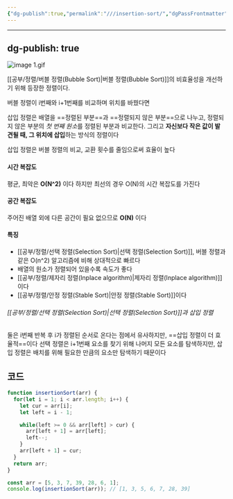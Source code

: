 ```yaml
---
{"dg-publish":true,"permalink":"///insertion-sort/","dgPassFrontmatter":true}
---
```



---
dg-publish: true
---
![image 1.gif](/img/user/%EC%B2%A8%EB%B6%80%ED%8C%8C%EC%9D%BC/image%201.gif)

[[공부/정렬/버블 정렬(Bubble Sort)\|버블 정렬(Bubble Sort)]]의 비효율성을 개선하기 위해 등장한 정렬이다.

버블 정렬이 i번째와 i+1번째를 비교하며 위치를 바꿨다면

삽입 정렬은 배열을 ==정렬된 부분==과 ==정렬되지 않은 부분==으로 나누고, 정렬되지 않은 부분의 *첫 번째 원소*를 정렬된 부분과 비교한다.
그리고 **자신보다 작은 값이 발견될 때, 그 위치에 삽입**하는 방식의 정렬이다

삽입 정렬은 버블 정렬의 비교, 교환 횟수를 줄임으로써 효율이 높다

#### 시간 복잡도
평균, 최악은 **O(N^2)** 이다
하지만 최선의 경우 O(N)의 시간 복잡도를 가진다

#### 공간 복잡도
주어진 배열 외에 다른 공간이 필요 없으므로 **O(N)** 이다

#### 특징
-  [[공부/정렬/선택 정렬(Selection Sort)\|선택 정렬(Selection Sort)]], 버블 정렬과 같은 O(n^2) 알고리즘에 비해 상대적으로 빠르다
- 배열의 원소가 정렬되어 있을수록 속도가 좋다
- [[공부/정렬/제자리 정렬(Inplace algorithm)\|제자리 정렬(Inplace algorithm)]]이다
- [[공부/정렬/안정 정렬(Stable Sort)\|안정 정렬(Stable Sort)]]이다

###### [[공부/정렬/선택 정렬(Selection Sort)\|선택 정렬(Selection Sort)]]과 삽입 정렬
둘은 i번째 반복 후 i가 정렬된 순서로 온다는 점에서 유사하지만, ==삽입 정렬이 더 효율적==이다
선택 정렬은 i+1번째 요소를 찾기 위해 나머지 모든 요소를 탐색하지만,
삽입 정렬은 배치를 위해 필요한 만큼의 요소만 탐색하기 때문이다

## 코드
```javascript
function insertionSort(arr) {
  for(let i = 1; i < arr.length; i++) {
    let cur = arr[i];
    let left = i - 1;

    while(left >= 0 && arr[left] > cur) {
      arr[left + 1] = arr[left];
      left--;
    }
    arr[left + 1] = cur;
  }
  return arr;
}

const arr = [5, 3, 7, 39, 28, 6, 1];
console.log(insertionSort(arr)); // [1, 3, 5, 6, 7, 28, 39]
```